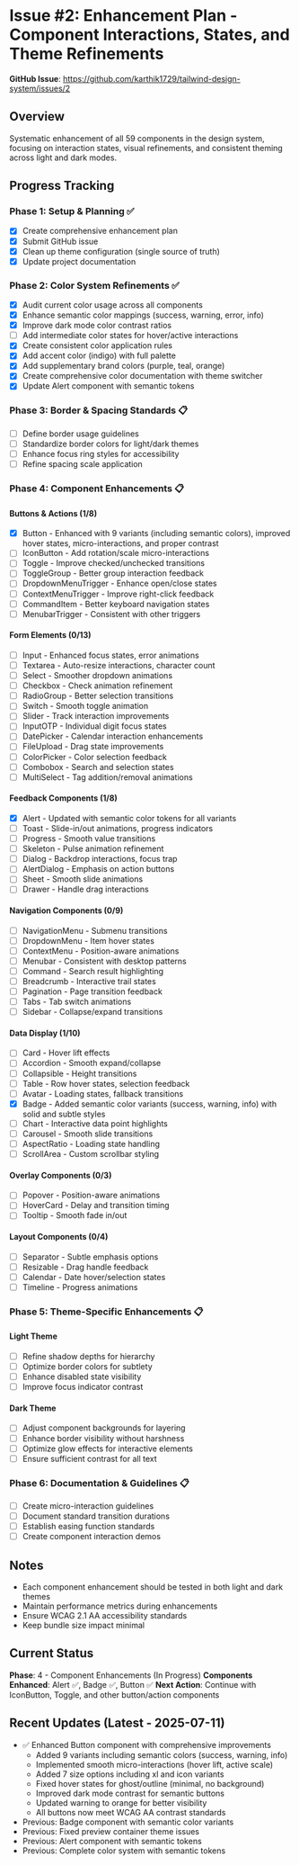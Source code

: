 # Issue #2: Enhancement Plan - Component Interactions, States, and Theme Refinements

**GitHub Issue**: https://github.com/karthik1729/tailwind-design-system/issues/2

## Overview
Systematic enhancement of all 59 components in the design system, focusing on interaction states, visual refinements, and consistent theming across light and dark modes.

## Progress Tracking

### Phase 1: Setup & Planning ✅
- [x] Create comprehensive enhancement plan
- [x] Submit GitHub issue
- [x] Clean up theme configuration (single source of truth)
- [x] Update project documentation

### Phase 2: Color System Refinements ✅
- [x] Audit current color usage across all components
- [x] Enhance semantic color mappings (success, warning, error, info)
- [x] Improve dark mode color contrast ratios
- [ ] Add intermediate color states for hover/active interactions
- [x] Create consistent color application rules
- [x] Add accent color (indigo) with full palette
- [x] Add supplementary brand colors (purple, teal, orange)
- [x] Create comprehensive color documentation with theme switcher
- [x] Update Alert component with semantic tokens

### Phase 3: Border & Spacing Standards 📋
- [ ] Define border usage guidelines
- [ ] Standardize border colors for light/dark themes
- [ ] Enhance focus ring styles for accessibility
- [ ] Refine spacing scale application

### Phase 4: Component Enhancements 📋

#### Buttons & Actions (1/8)
- [x] Button - Enhanced with 9 variants (including semantic colors), improved hover states, micro-interactions, and proper contrast
- [ ] IconButton - Add rotation/scale micro-interactions
- [ ] Toggle - Improve checked/unchecked transitions
- [ ] ToggleGroup - Better group interaction feedback
- [ ] DropdownMenuTrigger - Enhance open/close states
- [ ] ContextMenuTrigger - Improve right-click feedback
- [ ] CommandItem - Better keyboard navigation states
- [ ] MenubarTrigger - Consistent with other triggers

#### Form Elements (0/13)
- [ ] Input - Enhanced focus states, error animations
- [ ] Textarea - Auto-resize interactions, character count
- [ ] Select - Smoother dropdown animations
- [ ] Checkbox - Check animation refinement
- [ ] RadioGroup - Better selection transitions
- [ ] Switch - Smooth toggle animation
- [ ] Slider - Track interaction improvements
- [ ] InputOTP - Individual digit focus states
- [ ] DatePicker - Calendar interaction enhancements
- [ ] FileUpload - Drag state improvements
- [ ] ColorPicker - Color selection feedback
- [ ] Combobox - Search and selection states
- [ ] MultiSelect - Tag addition/removal animations

#### Feedback Components (1/8)
- [x] Alert - Updated with semantic color tokens for all variants
- [ ] Toast - Slide-in/out animations, progress indicators
- [ ] Progress - Smooth value transitions
- [ ] Skeleton - Pulse animation refinement
- [ ] Dialog - Backdrop interactions, focus trap
- [ ] AlertDialog - Emphasis on action buttons
- [ ] Sheet - Smooth slide animations
- [ ] Drawer - Handle drag interactions

#### Navigation Components (0/9)
- [ ] NavigationMenu - Submenu transitions
- [ ] DropdownMenu - Item hover states
- [ ] ContextMenu - Position-aware animations
- [ ] Menubar - Consistent with desktop patterns
- [ ] Command - Search result highlighting
- [ ] Breadcrumb - Interactive trail states
- [ ] Pagination - Page transition feedback
- [ ] Tabs - Tab switch animations
- [ ] Sidebar - Collapse/expand transitions

#### Data Display (1/10)
- [ ] Card - Hover lift effects
- [ ] Accordion - Smooth expand/collapse
- [ ] Collapsible - Height transitions
- [ ] Table - Row hover states, selection feedback
- [ ] Avatar - Loading states, fallback transitions
- [x] Badge - Added semantic color variants (success, warning, info) with solid and subtle styles
- [ ] Chart - Interactive data point highlights
- [ ] Carousel - Smooth slide transitions
- [ ] AspectRatio - Loading state handling
- [ ] ScrollArea - Custom scrollbar styling

#### Overlay Components (0/3)
- [ ] Popover - Position-aware animations
- [ ] HoverCard - Delay and transition timing
- [ ] Tooltip - Smooth fade in/out

#### Layout Components (0/4)
- [ ] Separator - Subtle emphasis options
- [ ] Resizable - Drag handle feedback
- [ ] Calendar - Date hover/selection states
- [ ] Timeline - Progress animations

### Phase 5: Theme-Specific Enhancements 📋

#### Light Theme
- [ ] Refine shadow depths for hierarchy
- [ ] Optimize border colors for subtlety
- [ ] Enhance disabled state visibility
- [ ] Improve focus indicator contrast

#### Dark Theme
- [ ] Adjust component backgrounds for layering
- [ ] Enhance border visibility without harshness
- [ ] Optimize glow effects for interactive elements
- [ ] Ensure sufficient contrast for all text

### Phase 6: Documentation & Guidelines 📋
- [ ] Create micro-interaction guidelines
- [ ] Document standard transition durations
- [ ] Establish easing function standards
- [ ] Create component interaction demos

## Notes
- Each component enhancement should be tested in both light and dark themes
- Maintain performance metrics during enhancements
- Ensure WCAG 2.1 AA accessibility standards
- Keep bundle size impact minimal

## Current Status
**Phase**: 4 - Component Enhancements (In Progress)
**Components Enhanced**: Alert ✅, Badge ✅, Button ✅
**Next Action**: Continue with IconButton, Toggle, and other button/action components

## Recent Updates (Latest - 2025-07-11)
- ✅ Enhanced Button component with comprehensive improvements
  - Added 9 variants including semantic colors (success, warning, info)
  - Implemented smooth micro-interactions (hover lift, active scale)
  - Added 7 size options including xl and icon variants
  - Fixed hover states for ghost/outline (minimal, no background)
  - Improved dark mode contrast for semantic buttons
  - Updated warning to orange for better visibility
  - All buttons now meet WCAG AA contrast standards
- Previous: Badge component with semantic color variants
- Previous: Fixed preview container theme issues
- Previous: Alert component with semantic tokens
- Previous: Complete color system with semantic tokens